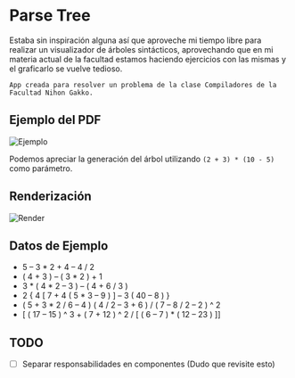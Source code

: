 # Parse Tree

Estaba sin inspiración alguna así que aproveche mi tiempo libre para realizar un visualizador de árboles sintácticos,
aprovechando que en mi materia actual de la facultad estamos haciendo ejercicios con las mismas y el graficarlo se
vuelve tedioso.

`App creada para resolver un problema de la clase Compiladores de la Facultad Nihon Gakko.`

## Ejemplo del PDF

![Ejemplo](https://i.imgur.com/7KppX3j.png)

Podemos apreciar la generación del árbol utilizando `(2 + 3) * (10 - 5)` como parámetro.

## Renderización

![Render](https://i.imgur.com/KGVXmXR.png)

## Datos de Ejemplo

- 5 – 3 * 2 + 4 – 4 / 2
- ( 4 + 3 ) – ( 3 * 2 ) + 1
- 3 * ( 4 * 2 – 3 ) – ( 4 + 6 / 3 )
- 2 { 4 [ 7 + 4 ( 5 * 3 – 9 ) ] – 3 ( 40 – 8 ) }
- ( 5 + 3 * 2 / 6 – 4 ) ( 4 / 2 – 3 + 6 ) / ( 7 – 8 / 2 – 2 ) ^ 2
- [ ( 17 – 15 ) ^ 3 + ( 7 + 12 ) ^ 2 / [ ( 6 – 7 ) * ( 12 – 23 ) ]]

## TODO

- [ ] Separar responsabilidades en componentes (Dudo que revisite esto)
